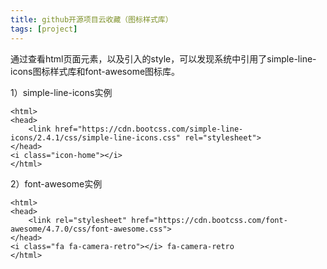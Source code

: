 ```yaml
---
title: github开源项目云收藏（图标样式库）
tags: [project]
---
```


通过查看html页面元素，以及引入的style，可以发现系统中引用了simple-line-icons图标样式库和font-awesome图标库。

1）simple-line-icons实例

```
<html>
<head>
    <link href="https://cdn.bootcss.com/simple-line-icons/2.4.1/css/simple-line-icons.css" rel="stylesheet">
</head>
<i class="icon-home"></i>
</html>
```

2）font-awesome实例

```
<html>
<head>
    <link rel="stylesheet" href="https://cdn.bootcss.com/font-awesome/4.7.0/css/font-awesome.css">
</head>
<i class="fa fa-camera-retro"></i> fa-camera-retro
</html>
```